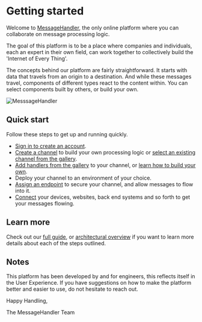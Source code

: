 # Getting started

Welcome to [MessageHandler](http://www.messagehandler.net), the only online platform where you can collaborate on message processing logic. 

The goal of this platform is to be a place where companies and individuals, each an expert in their own field, can work together to collectively build the 'Internet of Every Thing'.

The concepts behind our platform are fairly straightforward. It starts with data that travels from an origin to a destination. And while these messages travel, components of different types react to the content within. You can select components built by others, or build your own.

![MesssageHandler](/documentation/images/architecture-concepts.png)

## Quick start

Follow these steps to get up and running quickly.

 * [Sign in to create an account](/account/signin).
 * [Create a channel](/channels/add) to build your own processing logic or [select an existing channel from the gallery](/gallery/channels).
 * [Add handlers from the gallery](/gallery/handlers) to your channel, or [learn how to build your own](/documentation/developing-handlers).
 * Deploy your channel to an environment of your choice.
 * [Assign an endpoint](/endpoints/new) to secure your channel, and allow messages to flow into it.
 * [Connect](documentation/connectivity) your devices, websites, back end systems and so forth to get your messages flowing.

## Learn more
 
Check out our [full guide](/documentation/basics/guide), or [architectural overview](/documentation/architecture) if you want to learn more details about each of the steps outlined.

## Notes

This platform has been developed by and for engineers, this reflects itself in the User Experience. If you have suggestions on how to make the platform better and easier to use, do not hesitate to reach out.


Happy Handling,

The MessageHandler Team